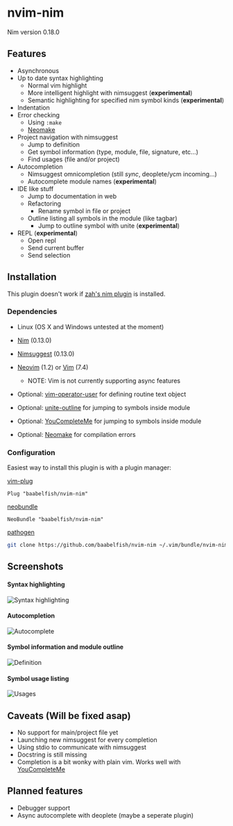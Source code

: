 # nvim-nim
Nim version 0.18.0

## Features

- Asynchronous
- Up to date syntax highlighting
    - Normal vim highlight
    - More intelligent highlight with nimsuggest (**experimental**)
    - Semantic highlighting for specified nim symbol kinds (**experimental**)
- Indentation
- Error checking
    - Using ``:make``
    - [Neomake](https://github.com/benekastah/neomake)
- Project navigation with nimsuggest
    - Jump to definition
    - Get symbol information (type, module, file, signature, etc...)
    - Find usages (file and/or project)
- Autocompletion
    - Nimsuggest omnicompletion (still *sync*, deoplete/ycm incoming...)
    - Autocomplete module names (**experimental**)
- IDE like stuff
    - Jump to documentation in web
    - Refactoring
        - Rename symbol in file or project
    - Outline listing all symbols in the module (like tagbar)
        - Jump to outline symbol with unite (**experimental**)
- REPL (**experimental**)
    - Open repl
    - Send current buffer
    - Send selection

## Installation

This plugin doesn't work if [zah's nim plugin](https://github.com/zah/nim.vim) is installed.

### Dependencies
- Linux (OS X and Windows untested at the moment)
- [Nim](http://nim-lang.org/) (0.13.0)
- [Nimsuggest](https://github.com/nim-lang/nimsuggest) (0.13.0)
- [Neovim](https://neovim.io/) (1.2) or [Vim](http://www.vim.org/) (7.4)
    - NOTE: Vim is not currently supporting async features

- Optional: [vim-operator-user](https://github.com/kana/vim-operator-user) for defining routine text object
- Optional: [unite-outline](https://github.com/h1mesuke/unite-outline) for jumping to symbols inside module
- Optional: [YouCompleteMe](https://github.com/Valloric/YouCompleteMe) for jumping to symbols inside module
- Optional: [Neomake](https://github.com/benekastah/neomake) for compilation errors

### Configuration

Easiest way to install this plugin is with a plugin manager:

[vim-plug](https://github.com/junegunn/vim-plug)
```viml
Plug "baabelfish/nvim-nim"
```

[neobundle](https://github.com/Shougo/neobundle.vim)
```viml
NeoBundle "baabelfish/nvim-nim"
```

[pathogen](https://github.com/tpope/vim-pathogen)
```sh
git clone https://github.com/baabelfish/nvim-nim ~/.vim/bundle/nvim-nim
```

## Screenshots

#### Syntax highlighting
![Syntax highlighting](https://raw.githubusercontent.com/baabelfish/nvim-nim/master/misc/screenshots/syntaxhl.png)

#### Autocompletion
![Autocomplete](https://raw.githubusercontent.com/baabelfish/nvim-nim/master/misc/screenshots/autocomplete.png)

#### Symbol information and module outline
![Definition](https://raw.githubusercontent.com/baabelfish/nvim-nim/master/misc/screenshots/definition.png)

#### Symbol usage listing
![Usages](https://raw.githubusercontent.com/baabelfish/nvim-nim/master/misc/screenshots/usages.png)

## Caveats (Will be fixed asap)
- No support for main/project file yet
- Launching new nimsuggest for every completion
- Using stdio to communicate with nimsuggest
- Docstring is still missing
- Completion is a bit wonky with plain vim. Works well with [YouCompleteMe](https://github.com/Valloric/YouCompleteMe)

## Planned features

- Debugger support
- Async autocomplete with deoplete (maybe a seperate plugin)
